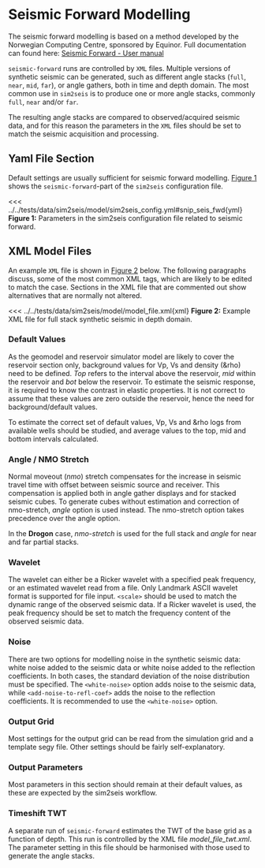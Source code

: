 # Seismic Forward Modelling

The seismic forward modelling is based on a method developed by the Norwegian Computing Centre, sponsored by Equinor.
Full documentation can found here: [Seismic Forward - User manual](https://github.com/equinor/seismic-forward/blob/main/doc/Seismic_Forward_usermanual_ver_4.3.pdf)

`seismic-forward` runs are controlled by `XML` files. Multiple versions of synthetic seismic can be generated, such as
different angle stacks (`full`, `near`, `mid`, `far`), or angle gathers, both in time and depth domain. The most common 
use in `sim2seis` is to produce one or more angle stacks, commonly `full`, `near` and/or `far`. 

The resulting angle stacks are compared to observed/acquired seismic data, and for this reason the parameters
in the `XML` files should be set to match the seismic acquisition and processing. 

## Yaml File Section
Default settings are usually sufficient for seismic forward modelling. [Figure 1](#figure-1-seismic-fwd-in-yaml) shows the `seismic-forward`-part
of the `sim2seis` configuration file.

<<< ../../tests/data/sim2seis/model/sim2seis_config.yml#snip_seis_fwd{yml}
<span id="figure-1-seismic-fwd-in-yaml"><strong>Figure 1:</strong> Parameters in the sim2seis configuration file related to seismic forward.</span>

## XML Model Files
An example `XML` file is shown in [Figure 2](#figure-2-example-xml-file) below. The following paragraphs discuss, some
of the most common XML tags, which are likely to be edited to match the case. Sections
in the XML file that are commented out show alternatives that are normally not altered.

<<< ../../tests/data/sim2seis/model/model_file.xml{xml}
<span id="figure-2-example-xml-file"><strong>Figure 2:</strong> Example XML file for full stack synthetic seismic in depth domain.</span>

### Default Values
As the geomodel and reservoir simulator model are likely to cover the reservoir section only, background values 
for Vp, Vs and density (&rho) need to be defined. *Top* refers to the interval above the reservoir, *mid* within the 
reservoir and *bot* below the reservoir. To estimate the seismic response, it is required to know the contrast in 
elastic properties. It is not correct to assume that these values are zero outside the reservoir, hence the need for 
background/default values.

To estimate the correct set of default values, Vp, Vs and &rho logs from available wells should be studied, and average
values to the top, mid and bottom intervals calculated.

### Angle / NMO Stretch
Normal moveout (*nmo*) stretch compensates for the increase in seismic travel time with offset between seismic
source and receiver. This compensation is applied both in angle gather displays and for stacked seismic cubes. To
generate cubes without estimation and correction of nmo-stretch, *angle* option is used instead. The nmo-stretch option
takes precedence over the angle option.

In the **Drogon** case, *nmo-stretch* is used for the full stack and *angle* for near and far partial stacks.

### Wavelet
The wavelet can either be a Ricker wavelet with a specified peak frequency, or an estimated wavelet read from
a file. Only Landmark ASCII wavelet format is supported for file input. `<scale>` should be used to match the dynamic
range of the observed seismic data. If a Ricker wavelet is used, the peak frequency should be set to
match the frequency content of the observed seismic data.

### Noise
There are two options for modelling noise in the synthetic seismic data: white noise added to the seismic data or 
white noise added to the reflection coefficients. In both cases, the standard deviation of the noise distribution must
be specified. The `<white-noise>` option adds noise to the seismic data, while `<add-noise-to-refl-coef>` adds the 
noise to the reflection coefficients. It is recommended to use the `<white-noise>` option.

### Output Grid
Most settings for the output grid can be read from the simulation grid and a template segy file. Other settings should 
be fairly self-explanatory.

### Output Parameters
Most parameters in this section should remain at their default values, as these are expected by the sim2seis workflow.

### Timeshift TWT
A separate run of `seismic-forward` estimates the TWT of the base grid as a function of depth. This run
is controlled by the XML file *model_file_twt.xml*. The parameter setting in this file should be harmonised with those
used to generate the angle stacks.